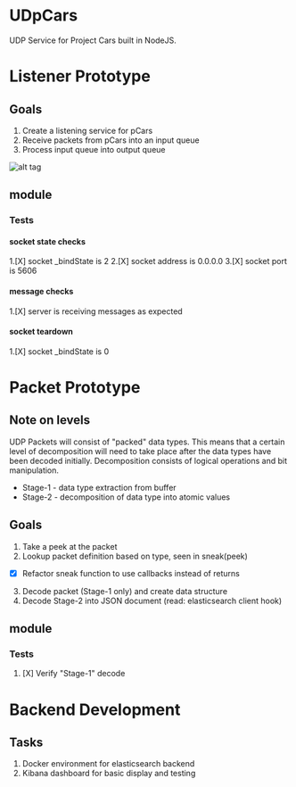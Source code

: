 # UDpCars

UDP Service for Project Cars built in NodeJS.

# Listener Prototype

## Goals
1. Create a listening service for pCars
2. Receive packets from pCars into an input queue
3. Process input queue into output queue

![alt tag](https://raw.githubusercontent.com/philmillwee2/UDpCars/dev/doc/Pipeline.png)

## module
### Tests
#### socket state checks
1.[X] socket _bindState is 2
2.[X] socket address is 0.0.0.0
3.[X] socket port is 5606

#### message checks
1.[X] server is receiving messages as expected

#### socket teardown
1.[X] socket _bindState is 0

# Packet Prototype

## Note on levels
UDP Packets will consist of "packed" data types. This means that a certain level of decomposition will need to take place after the data types have been decoded initially. Decomposition consists of logical operations and bit manipulation.

* Stage-1 - data type extraction from buffer
* Stage-2 - decomposition of data type into atomic values

## Goals
1. Take a peek at the packet
2. Lookup packet definition based on type, seen in sneak(peek)
  * [X] Refactor sneak function to use callbacks instead of returns
3. Decode packet (Stage-1 only) and create data structure
4. Decode Stage-2 into JSON document (read: elasticsearch client hook)

## module
### Tests
1. [X] Verify "Stage-1" decode

# Backend Development
## Tasks
1. Docker environment for elasticsearch backend
2. Kibana dashboard for basic display and testing
